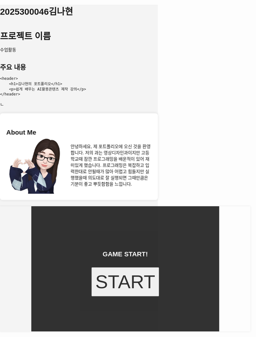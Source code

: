 # 2025300046김나현
# 프로젝트 이름

수업활동

## 주요 내용

<!DOCTYPE html>
<html lang="ko">
<head>
    <meta charset="UTF-8">
    <meta name="viewport" content="width=device-width, initial-scale=1.0">
    <script src="https://code.jquery.com/jquery-3.7.1.min.js"></script>
    <title>2025300046김나현</title>
    <style>
        *{margin: 0; padding: 0; box-sizing: border-box;}
        body {
            font-family: 'Arial', sans-serif;
            margin: 0;
            padding: 0;
            background-color: #f4f4f4;
        }
        header {
            background-color: #333;
            color: #fff;
            text-align: center;
            padding: 1em;
        }
        section {
            max-width: 800px;
            margin: 20px auto;
            padding: 20px;
            background-color: #fff;
            border-radius: 8px;
            box-shadow: 0 0 10px rgba(0, 0, 0, 0.1);
        }
        #portfolio {
            text-align: center;
        }
        .gallery {
            display: flex;
            flex-wrap: wrap;
            gap: 20px;
            justify-content: space-between;
        }
        .project {
            flex: 1 0 calc(33.333% - 20px);
            box-sizing: border-box;
            overflow: hidden;
            border-radius: 8px;
            box-shadow: 0 0 5px rgba(0, 0, 0, 0.1);
            transition: transform 0.3s ease-in-out;
        }
        .project:hover {
            transform: scale(1.05);
        }
        .project img {
            width: 100%;
            height: auto;
            border-radius: 8px 8px 0 0;
        }
        .project .info {
            padding: 10px;
        }
        @media only screen and (max-width: 768px) {
            .project {
                flex: 1 0 calc(50% - 20px);
            }
        }
        #portfolio_webgame{
            box-shadow: 0 0 5px rgba(0, 0, 0, 0.1);
            margin: 0 auto;
            width: 800px; height: 400px;
            position: relative;
            margin-bottom: 200px;
        }
        #myCanvas{position: absolute; left: 50%; top:50%;
            transform: translate(-50%, -50%);
        }
        #start_menu{
            width: 600px; height: 400px;
            background-color: black;
            color: white;
            opacity: 0.8;
            position: absolute;
            left: 50%; top:50%;
            transform: translate(-50%, -50%);
            display: flex;
            flex-direction: column;
            justify-content: center; 
            align-items: center;           
        }
        #start_menu button{
            margin-top: 30px;
            padding: 10px;
            font-size: 60px;
        }
    </style>
</head>
<body>

    <header>
        <h1>김나현의 포트폴리오</h1>
        <p>쉽게 배우는 AI활용콘텐츠 제작 강의</p>
    </header>
ㄴ
    <section id="about">
        <h2>About Me</h2>
        <div style="display: flex; align-items: center;">
            <img src="contents/img/김나현.png"
            alt="Your Photo" style="max-width: 40%;">
            <div style="flex: 1; margin-left: 20px;">
                <p style="max-width: 100%;">
                    안녕하세요, 제 포트폴리오에 오신 것을 환영합니다. 저의 과는 영상디자인과이지만 고등학교때 잠깐 프로그래밍을 배운적이 있어 재미있게 했습니다.
                    프로그래밍은 복잡하고 입력한대로 안될때가 많아 어렵고 힘들지만 실행했을때 의도대로 잘 실행되면 그때만큼은 기분이 좋고 뿌듯함함을 느낍니다.
                </p>
            </div>
        </div>
    </section>
    <article id="portfolio_webgame">
        <canvas id="myCanvas" width="600" height="400"></canvas>
        <div id="start_menu">
            <h1>GAME START!</h1>
            <button>START</button>
        </div>
    </article>
    <audio id="bgMusic" src="contents/sound/자연소리.wav" loop></audio>
    <audio id="moveSound" src="contents/sound/발자국.wav"></audio>
    <audio id="destroySound" src="contents/sound/감전.wav"></audio>
    <script>
        const canvas = document.getElementById('myCanvas');
        const ctx = canvas.getContext('2d');
        const backgroundImage = new Image();        
        const playerImage = new Image();
        const d_object = new Image();
        const player = {
            x: canvas.width/2,
            y: canvas.height/2,
            width: 60,
            height: 100,
            speed: 5,
            life: 3,
            G_y: 0,
            m_left: false,
            m_rigth: false 
        };
        var gravity  = 0.4;
        var OnGround = false;
        var startTime;
        var PlayTime = 0;
        var BGmusic = document.querySelector("#bgMusic");
        var MoveSound = document.querySelector("#moveSound");
        var DestroySound = document.querySelector("#destroySound");
        backgroundImage.src = 'contents/img/background_mygame.png';
        playerImage.src = 'contents/img/player.png'; 
        d_object.src = "contents/img/d_object.png"       
        backgroundImage.onload = function() {
            ctx.drawImage(backgroundImage, 0, 0, canvas.width, canvas.height);
        };       
        playerImage.onload = function() {
            ctx.drawImage(playerImage, player.x, player.y, 
            player.width, player.height);
        };
        backgroundImage.onload = draw;
        playerImage.onload = draw;
        function draw() {           
            ctx.clearRect(0, 0, canvas.width, canvas.height);
            ctx.drawImage(backgroundImage, 0, 0, 
            canvas.width, canvas.height);       
            ctx.drawImage(playerImage, player.x, 
            player.y, player.width, player.height);
            fallingObjects.forEach(function(object) {
             ctx.drawImage(d_object, object.x, 
             object.y, object.width, object.height); 
            });
            ctx.fillStyle = 'white';
            ctx.font = '30px Arial';
            ctx.fillText(`TIME: ${Math.floor(PlayTime / 1000)}`, 220, 40);
            ctx.fillStyle = 'white';
            ctx.font = '20px Arial';
            ctx.fillText(`LIFE: ${player.life}`, 10, 40);
        }
        function update(){
            if(canvas.height < player.y+player.height ){
                OnGround = true;
                player.G_y = 0;
            }else{
                OnGround = false;
            }
            if (!OnGround) {
                 player.G_y += gravity;
                 player.y += player.G_y;
            }
            if (player.m_left && player.x > 0){
                player.x -= player.speed;
            }
            if (player.m_rigth && player.x + player.width < canvas.width){
                player.x += player.speed;
            }
            fallingObjects.forEach(object => {
                object.y += object.vy;
                if(player.x < object.x + object.width &&
                    player.x + player.width > object.x &&
                    player.y < object.y + object.height &&
                    player.y + player.height > object.y){
                        player.life -= 1;
                        DestroySound.play();
                        object.y = canvas.height + 100; 
                        if(player.life == 0){
                            gameRunning = false;
                            BGmusic.pause();
                            BGmusic.currentTime = 0;
                        }
                }
            });
            PlayTime = Date.now() - startTime; 
            draw();
        }  
        var keydown_check = false;
        var soundTimer;
        document.addEventListener('keydown', function(e) {
            if (e.key === 'ArrowLeft') {
                player.m_left = true;
                MoveSound.play();
                walking_sound();                        
            }
            if (e.key === 'ArrowRight') {
                player.m_rigth = true;
                MoveSound.play();
                walking_sound(); 
            }
        });
        document.addEventListener('keyup', function(e) {
            if (e.key === 'ArrowLeft') {
                player.m_left = false;
                keydown_check = false;
                clearInterval(soundTimer);
            }
            if (e.key === 'ArrowRight') {
                player.m_rigth = false;
                keydown_check = false;
                clearInterval(soundTimer);
            }
        });
        function walking_sound(){
            if(!keydown_check) {
                keydown_check = true;
                soundTimer = setInterval(function(){
                    MoveSound.currentTime = 0;
                    MoveSound.play();
                },200);
            }
        }
        var fallingObjects = [];
        var gameRunning = true;
        var regen_time = 2000;
        function addFallingObject() {
            if (gameRunning) {
                const object = {
                    x: Math.random() * (canvas.width - 40),
                    y: -60,
                    width: 40,
                    height: 40,
                    vy: 2 + Math.random() * 3
                };
                fallingObjects.push(object);
                if(regen_time > 150 ){
                    regen_time -= 20;
                }
                setTimeout(addFallingObject, regen_time);
                console.log(regen_time);
            }
        }
        function loop(){
            if (gameRunning) {
                update();
                requestAnimationFrame(loop);
            }else{
                document.querySelector("#start_menu").style.display = 'flex';                
                document.querySelector("#start_menu h1").innerHTML
                 ="POINT : "+Math.floor(PlayTime / 1000);
            }
        }
        document.querySelector("#start_menu button").addEventListener
        ("click",function(){
            document.querySelector("#start_menu").style.display = 'none';
            startGame();
        })
        function startGame() {  
            fallingObjects.length = 0;
            player.life = 5;
            PlayTime = 0;
            regen_time = 2000;
            startTime = Date.now();  
            gameRunning = true;    
            addFallingObject();
            loop();
            BGmusic.play();
        }
    </script>
</body>
</html>

